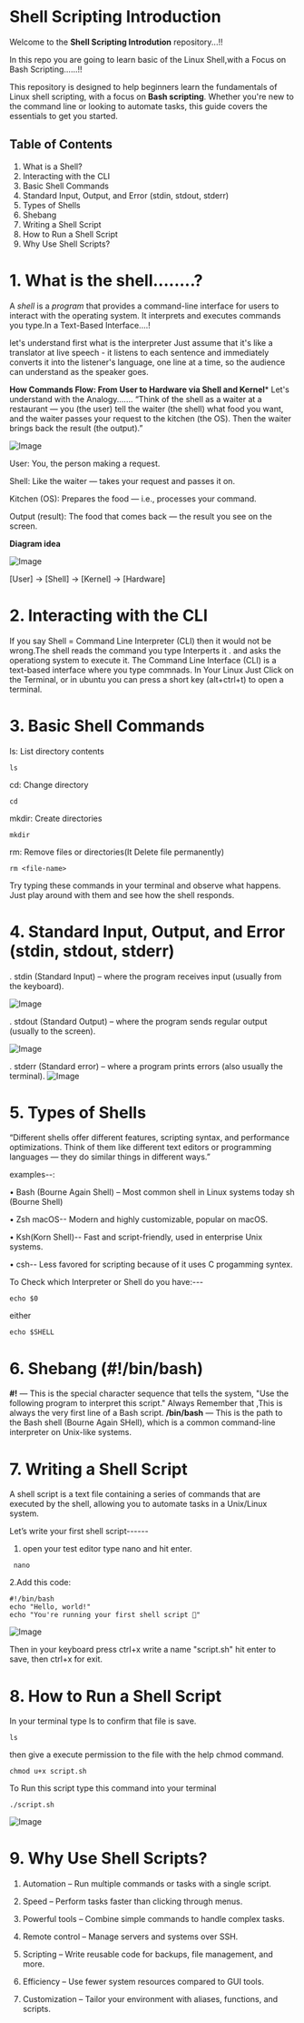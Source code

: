 # Shell Scripting Introduction

Welcome to the **Shell Scripting Introdution** repository...!!

In this repo you are going to learn basic of the Linux Shell,with a Focus on Bash Scripting......!!

This repository is designed to help beginners learn the fundamentals of Linux shell scripting, 
with a focus on **Bash scripting**. Whether you're new to the command line or looking to automate tasks, this guide covers the essentials to get you started.


## Table of Contents
1. What is a Shell?
2. Interacting with the CLI
3. Basic Shell Commands
4. Standard Input, Output, and Error (stdin, stdout, stderr)
5. Types of Shells
6. Shebang
7. Writing a Shell Script
8. How to Run a Shell Script
9. Why Use Shell Scripts?

# 1. What is the shell........?

A *shell* is a *program* that provides a command-line interface for users to interact
with the operating system.
It interprets and executes commands you type.In a Text-Based Interface....!

let's understand first what is the interpreter Just assume that it's like a translator at live speech - 
it listens to each sentence and immediately converts it into the listener's language,
one line at a time, so the audience can understand as the speaker goes.

**How Commands Flow: From User to Hardware via Shell and Kernel***
Let's understand with the Analogy.......
“Think of the shell as a waiter at a restaurant — you (the user) tell the waiter (the shell) what food you want, 
and the waiter passes your request to the kitchen (the OS). 
Then the waiter brings back the result (the output).”

![Image](https://github.com/user-attachments/assets/547775b8-0afb-4009-a1b0-0a9af2a9ffff)

User: You, the person making a request.

Shell: Like the waiter — takes your request and passes it on.

Kitchen (OS): Prepares the food — i.e., processes your command.

Output (result): The food that comes back — the result you see on the screen.

  **Diagram idea**

  ![Image](https://github.com/user-attachments/assets/9823f52b-1e08-4595-82d3-926ab5a3a7ac)

[User] → [Shell] → [Kernel] → [Hardware]


#  2. Interacting with the CLI
If you say Shell = Command Line Interpreter (CLI) then it would not be
wrong.The shell reads the command you type Interperts it . and asks the operationg system
to execute it. 
The Command Line Interface (CLI) is a text-based interface where you type commnads.
In Your Linux Just Click on the Terminal, or in ubuntu you can press a short key
(alt+ctrl+t) to open a terminal.


#  3. Basic Shell Commands

 ls: List directory contents
```
ls
```
 cd: Change directory
```
cd
```
 mkdir: Create directories
```
mkdir
```
 rm: Remove files or directories(It Delete file permanently)
```
rm <file-name>
```
Try typing these commands in your terminal and observe what happens.
Just play around with them and see how the shell responds.


#  4. Standard Input, Output, and Error (stdin, stdout, stderr)
   . stdin (Standard Input) – where the program receives input (usually from the keyboard).
   
   ![Image](https://github.com/user-attachments/assets/dca0efd7-2719-4e65-8236-d055d7079961)
   
   . stdout (Standard Output) – where the program sends regular output (usually to the screen).
   
   ![Image](https://github.com/user-attachments/assets/f0c7bad5-3c0e-4dee-9e41-7808b01ffe03)

   . stderr (Standard error) – where a program prints errors (also usually the terminal).
   ![Image](https://github.com/user-attachments/assets/4122dcb2-3d94-4c26-b48e-1b6a7d36bb25)
  

  # 5. Types of Shells
  “Different shells offer different features, scripting syntax, and performance optimizations.
   Think of them like different text editors or programming languages — they do similar things in different ways.”

   examples--:
   
  •	Bash (Bourne Again Shell) – Most common shell in Linux systems today sh (Bourne Shell)
  
  •	Zsh macOS-- Modern and highly customizable, popular on macOS.
  
  •	Ksh(Korn Shell)-- Fast and script-friendly, used in enterprise Unix systems.
  
  •	csh-- Less favored for scripting because of it uses C progamming syntex.
  
  To Check which Interpreter or Shell do you have:---
   ```
   echo $0

   ```
   either

   ```
   echo $SHELL

  ```

 # 6. Shebang (#!/bin/bash)

 **#!** — This is the special character sequence that tells the system, 
 "Use the following program to interpret this script."
Always Remember that ,This is always the very first line of a Bash script.
**/bin/bash** — This is the path to the Bash shell (Bourne Again SHell),
 which is a common command-line interpreter on Unix-like systems.

 # 7. Writing a Shell Script
 
 A shell script is a text file containing a series of commands that are executed by the shell,
 allowing you to automate tasks in a Unix/Linux system.

 Let’s write your first shell script------
  1.  open your test editor type nano and hit enter.
```
 nano
```
 2.Add this code:
 ```
#!/bin/bash
echo "Hello, world!"
echo "You're running your first shell script 🚀"
 ```
![Image](https://github.com/user-attachments/assets/275c3291-455c-48fd-b317-49ae80806784)

Then in your keyboard press ctrl+x write a name "script.sh" hit enter to save, then ctrl+x for exit.

#  8. How to Run a Shell Script

In your terminal type ls to confirm that file is save.
```
ls
```
then give a execute permission to the file with the help chmod command.

```
chmod u+x script.sh
```
To Run this script type this command into your terminal

```
./script.sh
```
![Image](https://github.com/user-attachments/assets/fd7dda2e-77ec-4874-8921-3cbcb49ab2f1)

# 9. Why Use Shell Scripts?

  1.  Automation – Run multiple commands or tasks with a single script.

  2.  Speed – Perform tasks faster than clicking through menus.

  3.  Powerful tools – Combine simple commands to handle complex tasks.

  4.  Remote control – Manage servers and systems over SSH.

  5.  Scripting – Write reusable code for backups, file management, and more.

  6.  Efficiency – Use fewer system resources compared to GUI tools.

  7.  Customization – Tailor your environment with aliases, functions, and scripts.
